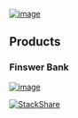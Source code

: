 [![image](https://github.com/user-attachments/assets/93f54cf8-682d-4f7b-a12f-74de084c8833)](https://www.finswer.jp/Finswer-Inc-f9k-Inc-f0c30c239f11462f81477246bf3875d8)

## Products

### Finswer Bank
[![image](https://github.com/user-attachments/assets/82eb1ac1-674e-4982-b88a-4767bf040399)](https://finswer-bank.finswer.jp/)

[![StackShare](http://img.shields.io/badge/tech-stack-0690fa.svg?style=flat)](https://stackshare.io/finswer/finswer-bank)
